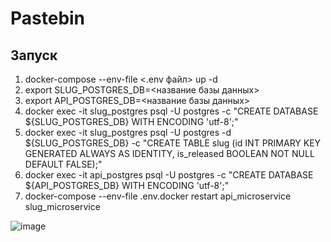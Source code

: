 # Pastebin

## Запуск

1. docker-compose --env-file <.env файл> up -d
2. export SLUG_POSTGRES_DB=<название базы данных>
3. export API_POSTGRES_DB=<название базы данных>
4. docker exec -it slug_postgres psql -U postgres -c "CREATE DATABASE ${SLUG_POSTGRES_DB} WITH ENCODING 'utf-8';"
5. docker exec -it slug_postgres psql -U postgres -d ${SLUG_POSTGRES_DB} -c "CREATE TABLE slug (id INT PRIMARY KEY GENERATED ALWAYS 
AS IDENTITY, is_released BOOLEAN NOT NULL DEFAULT FALSE);"
6. docker exec -it api_postgres psql -U postgres -c "CREATE DATABASE ${API_POSTGRES_DB} WITH ENCODING 'utf-8';"
7. docker-compose --env-file .env.docker restart api_microservice slug_microservice

![image](https://github.com/user-attachments/assets/38018d6f-d2f2-4a45-be4c-da7d37b67c6a)

